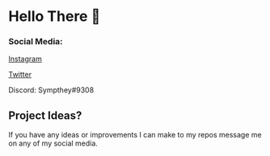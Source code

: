 # Hello There 👋

### Social Media:
[Instagram](https://www.instagram.com/Sympthey/)

[Twitter](https://twitter.com/Sympthey)

Discord: Sympthey#9308

## Project Ideas?
If you have any ideas or improvements I can make to my repos message me on any of my social media.
